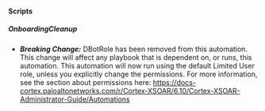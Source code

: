 
#### Scripts
##### OnboardingCleanup
- ***Breaking Change:*** DBotRole has been removed from this automation. 
This change will affect any playbook that is dependent on, or runs, this automation.
This automation will now run using the default Limited User role, unless you explicitly change the permissions.
For more information, see the section about permissions here:
[https://docs-cortex.paloaltonetworks.com/r/Cortex-XSOAR/6.10/Cortex-XSOAR-Administrator-Guide/Automations
](https://docs-cortex.paloaltonetworks.com/r/Cortex-XSOAR/6.10/Cortex-XSOAR-Administrator-Guide/Automations)
